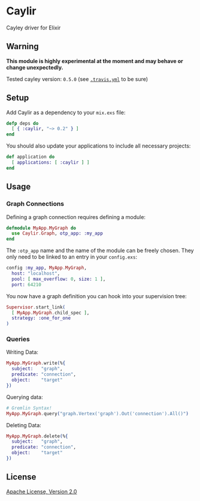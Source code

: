 # Caylir

Cayley driver for Elixir


## Warning

__This module is highly experimental at the moment and may behave or change unexpectedly.__

Tested cayley version: `0.5.0` (see
[`.travis.yml`](https://github.com/mneudert/caylir/blob/master/.travis.yml)
to be sure)


## Setup

Add Caylir as a dependency to your `mix.exs` file:

```elixir
defp deps do
  [ { :caylir, "~> 0.2" } ]
end
```

You should also update your applications to include all necessary projects:

```elixir
def application do
  [ applications: [ :caylir ] ]
end
```


## Usage

### Graph Connections

Defining a graph connection requires defining a module:

```elixir
defmodule MyApp.MyGraph do
  use Caylir.Graph, otp_app: :my_app
end
```

The `:otp_app` name and the name of the module can be freely chosen.
They only need to be linked to an entry in your `config.exs`:

```elixir
config :my_app, MyApp.MyGraph,
  host: "localhost",
  pool: [ max_overflow: 0, size: 1 ],
  port: 64210
```

You now have a graph definition you can hook into your supervision tree:

```elixir
Supervisor.start_link(
  [ MyApp.MyGraph.child_spec ],
  strategy: :one_for_one
)
```

### Queries

Writing Data:

```elixir
MyApp.MyGraph.write(%{
  subject:   "graph",
  predicate: "connection",
  object:    "target"
})
```

Querying data:

```elixir
# Gremlin Syntax!
MyApp.MyGraph.query("graph.Vertex('graph').Out('connection').All()")
```

Deleting Data:

```elixir
MyApp.MyGraph.delete(%{
  subject:   "graph",
  predicate: "connection",
  object:    "target"
})
```


## License

[Apache License, Version 2.0](http://www.apache.org/licenses/LICENSE-2.0)
